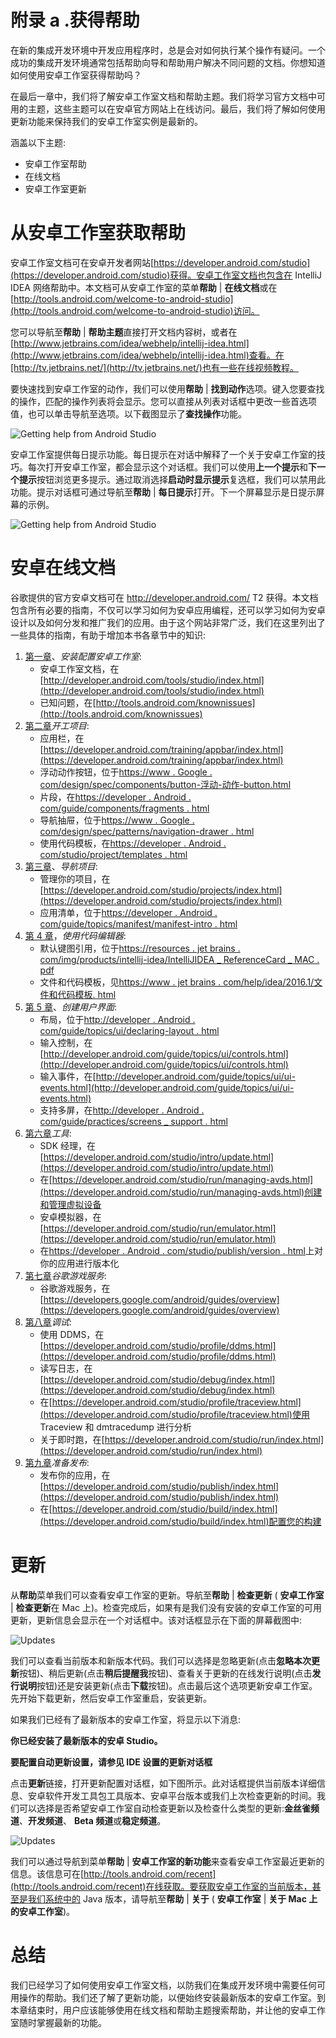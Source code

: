 # 附录 a .获得帮助

在新的集成开发环境中开发应用程序时，总是会对如何执行某个操作有疑问。一个成功的集成开发环境通常包括帮助向导和帮助用户解决不同问题的文档。你想知道如何使用安卓工作室获得帮助吗？

在最后一章中，我们将了解安卓工作室文档和帮助主题。我们将学习官方文档中可用的主题，这些主题可以在安卓官方网站上在线访问。最后，我们将了解如何使用更新功能来保持我们的安卓工作室实例是最新的。

涵盖以下主题:

*   安卓工作室帮助
*   在线文档
*   安卓工作室更新

# 从安卓工作室获取帮助

安卓工作室文档可在安卓开发者网站[https://developer.android.com/studio](https://developer.android.com/studio)获得。安卓工作室文档也包含在 IntelliJ IDEA 网络帮助中。本文档可从安卓工作室的菜单**帮助** | **在线文档**或在[http://tools.android.com/welcome-to-android-studio](http://tools.android.com/welcome-to-android-studio)访问。

您可以导航至**帮助** | **帮助主题**直接打开文档内容树，或者在[http://www.jetbrains.com/idea/webhelp/intellij-idea.html](http://www.jetbrains.com/idea/webhelp/intellij-idea.html)查看。在[http://tv.jetbrains.net/](http://tv.jetbrains.net/)也有一些在线视频教程。

要快速找到安卓工作室的动作，我们可以使用**帮助** | **找到动作**选项。键入您要查找的操作，匹配的操作列表将会显示。您可以直接从列表对话框中更改一些首选项值，也可以单击导航至选项。以下截图显示了**查找操作**功能。

![Getting help from Android Studio](img/B05459_10_01.jpg)

安卓工作室提供每日提示功能。每日提示在对话中解释了一个关于安卓工作室的技巧。每次打开安卓工作室，都会显示这个对话框。我们可以使用**上一个提示**和**下一个提示**按钮浏览更多提示。通过取消选择**启动时显示提示**复选框，我们可以禁用此功能。提示对话框可通过导航至**帮助** | **每日提示**打开。下一个屏幕显示是日提示屏幕的示例。

![Getting help from Android Studio](img/B05459_10_02.jpg)

# 安卓在线文档

谷歌提供的官方安卓文档可在 http://developer.android.com/ T2 获得。本文档包含所有必要的指南，不仅可以学习如何为安卓应用编程，还可以学习如何为安卓设计以及如何分发和推广我们的应用。由于这个网站非常广泛，我们在这里列出了一些具体的指南，有助于增加本书各章节中的知识:

1.  [第一章](01.html "Chapter 1. Installing and Configuring Android Studio")、*安装配置安卓工作室*:
    *   安卓工作室文档，在[http://developer.android.com/tools/studio/index.html](http://developer.android.com/tools/studio/index.html)
    *   已知问题，在[http://tools.android.com/knownissues](http://tools.android.com/knownissues)
2.  [第二章](02.html "Chapter 2. Starting a Project")*开工项目*:
    *   应用栏，在[https://developer.android.com/training/appbar/index.html](https://developer.android.com/training/appbar/index.html)
    *   浮动动作按钮，位于[https://www . Google . com/design/spec/components/button-浮动-动作-button.html](https://www.google.com/design/spec/components/buttons-floating-action-button.html)
    *   片段，在[https://developer . Android . com/guide/components/fragments . html](https://developer.android.com/guide/components/fragments.html)
    *   导航抽屉，位于[https://www . Google . com/design/spec/patterns/navigation-drawer . html](https://www.google.com/design/spec/patterns/navigation-drawer.html)
    *   使用代码模板，在[https://developer . Android . com/studio/project/templates . html](https://developer.android.com/studio/projects/templates.html)
3.  [第三章](03.html "Chapter 3. Navigating a Project")、*导航项目*:
    *   管理你的项目，在[https://developer.android.com/studio/projects/index.html](https://developer.android.com/studio/projects/index.html)
    *   应用清单，位于[https://developer . Android . com/guide/topics/manifest/manifest-intro . html](https://developer.android.com/guide/topics/manifest/manifest-intro.html)
4.  [第 4 章](04.html "Chapter 4. Using the Code Editor")，*使用代码编辑器*:
    *   默认键图引用，位于[https://resources . jet brains . com/img/products/intellij-idea/IntelliJIDEA _ ReferenceCard _ MAC . pdf](https://resources.jetbrains.com/img/products/intellij-idea/IntelliJIDEA_ReferenceCard_mac.pdf)
    *   文件和代码模板，见[https://www . jet brains . com/help/idea/2016.1/文件和代码模板. html](https://www.jetbrains.com/help/idea/2016.1/file-and-code-templates.html)
5.  [第 5 章](05.html "Chapter 5. Creating User Interfaces")、*创建用户界面*:
    *   布局，位于[http://developer . Android . com/guide/topics/ui/declaring-layout . html](http://developer.android.com/guide/topics/ui/declaring-layout.html)
    *   输入控制，在[http://developer.android.com/guide/topics/ui/controls.html](http://developer.android.com/guide/topics/ui/controls.html)
    *   输入事件，在[http://developer.android.com/guide/topics/ui/ui-events.html](http://developer.android.com/guide/topics/ui/ui-events.html)
    *   支持多屏，在[http://developer . Android . com/guide/practices/screens _ support . html](http://developer.android.com/guide/practices/screens_support.html)
6.  [第六章](06.html "Chapter 6. Tools")*工具*:
    *   SDK 经理，在[https://developer.android.com/studio/intro/update.html](https://developer.android.com/studio/intro/update.html)
    *   在[https://developer.android.com/studio/run/managing-avds.html](https://developer.android.com/studio/run/managing-avds.html)创建和管理虚拟设备
    *   安卓模拟器，在[https://developer.android.com/studio/run/emulator.html](https://developer.android.com/studio/run/emulator.html)
    *   在[https://developer . Android . com/studio/publish/version . html](https://developer.android.com/studio/publish/versioning.html)上对你的应用进行版本化
7.  [第七章](07.html "Chapter 7. Google Play Services")*谷歌游戏服务*:
    *   谷歌游戏服务，在[https://developers.google.com/android/guides/overview](https://developers.google.com/android/guides/overview)
8.  [第八章](08.html "Chapter 8. Debugging")*调试*:
    *   使用 DDMS，在[https://developer.android.com/studio/profile/ddms.html](https://developer.android.com/studio/profile/ddms.html)
    *   读写日志，在[https://developer.android.com/studio/debug/index.html](https://developer.android.com/studio/debug/index.html)
    *   在[https://developer.android.com/studio/profile/traceview.html](https://developer.android.com/studio/profile/traceview.html)使用 Traceview 和 dmtracedump 进行分析
    *   关于即时跑，在[https://developer.android.com/studio/run/index.html](https://developer.android.com/studio/run/index.html)
9.  [第九章](09.html "Chapter 9. Preparing for Release")*准备发布*:
    *   发布你的应用，在[https://developer.android.com/studio/publish/index.html](https://developer.android.com/studio/publish/index.html)
    *   在[https://developer.android.com/studio/build/index.html](https://developer.android.com/studio/build/index.html)配置您的构建

# 更新

从**帮助**菜单我们可以查看安卓工作室的更新。导航至**帮助** | **检查更新** ( **安卓工作室** | **检查更新**在 Mac 上)。检查完成后，如果有是我们没有安装的安卓工作室的可用更新，更新信息会显示在一个对话框中。该对话框显示在下面的屏幕截图中:

![Updates](img/B05459_10_03.jpg)

我们可以查看当前版本和新版本代码。我们可以选择是忽略更新(点击**忽略本次更新**按钮)、稍后更新(点击**稍后提醒我**按钮)、查看关于更新的在线发行说明(点击**发行说明**按钮)还是安装更新(点击**下载**按钮)。点击最后这个选项更新安卓工作室。先开始下载更新，然后安卓工作室重启，安装更新。

如果我们已经有了最新版本的安卓工作室，将显示以下消息:

**你已经安装了最新版本的安卓 Studio。**

**要配置自动更新设置，请参见 IDE 设置的更新对话框**

点击**更新**链接，打开更新配置对话框，如下图所示。此对话框提供当前版本详细信息、安卓软件开发工具包工具版本、安卓平台版本或我们上次检查更新的时间。我们可以选择是否希望安卓工作室自动检查更新以及检查什么类型的更新:**金丝雀频道**、**开发频道**、 **Beta 频道**或**稳定频道**。

![Updates](img/B05459_10_04.jpg)

我们可以通过导航到菜单**帮助** | **安卓工作室的新功能**来查看安卓工作室最近更新的信息。该信息可在[http://tools.android.com/recent](http://tools.android.com/recent)在线获取。要获取安卓工作室的当前版本，甚至是我们系统中的 Java 版本，请导航至**帮助** | **关于** ( **安卓工作室** | **关于 Mac 上的安卓工作室**)。

# 总结

我们已经学习了如何使用安卓工作室文档，以防我们在集成开发环境中需要任何可用操作的帮助。我们还了解了更新功能，以便始终安装最新版本的安卓工作室。到本章结束时，用户应该能够使用在线文档和帮助主题搜索帮助，并让他的安卓工作室随时掌握最新的功能。